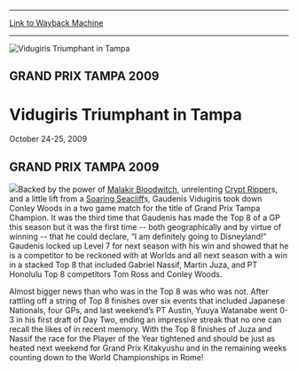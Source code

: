 
---
[Link to Wayback Machine](https://web.archive.org/web/20160503162417/http://magic.wizards.com/en/events/coverage/gptb09)

[_metadata_:description]:- "GRAND PRIX TAMPA 2009"
[_metadata_:generator]:- "Drupal 7 (http://drupal.org)"
[_metadata_:node]:- "488661"
[_metadata_:source]:- "div-block-system-main"
[_metadata_:title]:- "Vidugiris Triumphant in Tampa"
[_metadata_:wayback_capture_timestamp]:- "2016-05-03 16:24:17"
[_metadata_:wayback_raw_url]:- "https://web.archive.org/web/20160503162417id_/http://magic.wizards.com/en/events/coverage/gptb09"
[_metadata_:wayback_url]:- "http://magic.wizards.com/en/events/coverage/gptb09"
---







![Vidugiris Triumphant in Tampa](https://media.magic.wizards.com/images/banner/large_1_4.jpg)





GRAND PRIX TAMPA 2009
---------------------


Vidugiris Triumphant in Tampa
=============================




October 24-25, 2009












GRAND PRIX TAMPA 2009
---------------------


![](https://media.magic.wizards.com/image_legacy_migration/mtg/images/daily/events/gptam09/victory_blurb.jpg)Backed by the power of [Malakir Bloodwitch](http://gatherer.wizards.com/Pages/Card/Details.aspx?name=Malakir+Bloodwitch), unrelenting [Crypt Ripper](http://gatherer.wizards.com/Pages/Card/Details.aspx?name=Crypt+Ripper)s, and a little lift from a [Soaring Seacliff](http://gatherer.wizards.com/Pages/Card/Details.aspx?name=Soaring+Seacliff)s, Gaudenis Vidugiris took down Conley Woods in a two game match for the title of Grand Prix Tampa Champion. It was the third time that Gaudenis has made the Top 8 of a GP this season but it was the first time -- both geographically and by virtue of winning -- that he could declare, “I am definitely going to Disneyland!” Gaudenis locked up Level 7 for next season with his win and showed that he is a competitor to be reckoned with at Worlds and all next season with a win in a stacked Top 8 that included Gabriel Nassif, Martin Juza, and PT Honolulu Top 8 competitors Tom Ross and Conley Woods.


Almost bigger news than who was in the Top 8 was who was not. After rattling off a string of Top 8 finishes over six events that included Japanese Nationals, four GPs, and last weekend’s PT Austin, Yuuya Watanabe went 0-3 in his first draft of Day Two, ending an impressive streak that no one can recall the likes of in recent memory. With the Top 8 finishes of Juza and Nassif the race for the Player of the Year tightened and should be just as heated next weekend for Grand Prix Kitakyushu and in the remaining weeks counting down to the World Championships in Rome!


  

 

